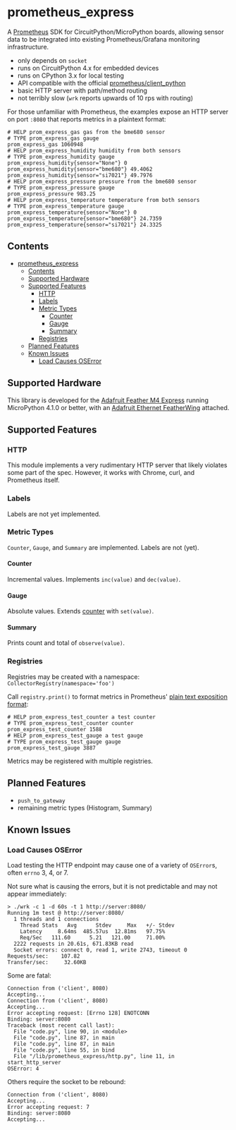 # prometheus_express

A [Prometheus](https://prometheus.io/) SDK for CircuitPython/MicroPython boards, allowing sensor data to be integrated
into existing Prometheus/Grafana monitoring infrastructure.

- only depends on `socket`
- runs on CircuitPython 4.x for embedded devices
- runs on CPython 3.x for local testing
- API compatible with the official [prometheus/client_python](https://github.com/prometheus/client_python)
- basic HTTP server with path/method routing
- not terribly slow (`wrk` reports upwards of 10 rps with routing)

For those unfamiliar with Prometheus, the examples expose an HTTP server on port `:8080` that reports metrics in a
plaintext format:

```
# HELP prom_express_gas gas from the bme680 sensor
# TYPE prom_express_gas gauge
prom_express_gas 1060948
# HELP prom_express_humidity humidity from both sensors
# TYPE prom_express_humidity gauge
prom_express_humidity{sensor="None"} 0
prom_express_humidity{sensor="bme680"} 49.4062
prom_express_humidity{sensor="si7021"} 49.7976
# HELP prom_express_pressure pressure from the bme680 sensor
# TYPE prom_express_pressure gauge
prom_express_pressure 983.25
# HELP prom_express_temperature temperature from both sensors
# TYPE prom_express_temperature gauge
prom_express_temperature{sensor="None"} 0
prom_express_temperature{sensor="bme680"} 24.7359
prom_express_temperature{sensor="si7021"} 24.3325
```

## Contents

- [prometheus_express](#prometheusexpress)
  - [Contents](#contents)
  - [Supported Hardware](#supported-hardware)
  - [Supported Features](#supported-features)
    - [HTTP](#http)
    - [Labels](#labels)
    - [Metric Types](#metric-types)
      - [Counter](#counter)
      - [Gauge](#gauge)
      - [Summary](#summary)
    - [Registries](#registries)
  - [Planned Features](#planned-features)
  - [Known Issues](#known-issues)
    - [Load Causes OSError](#load-causes-oserror)

## Supported Hardware

This library is developed for the [Adafruit Feather M4 Express](https://www.adafruit.com/product/3857) running
MicroPython 4.1.0 or better, with an [Adafruit Ethernet FeatherWing](https://www.adafruit.com/product/3201) attached.

## Supported Features

### HTTP

This module implements a very rudimentary HTTP server that likely violates some part of the spec. However, it works
with Chrome, curl, and Prometheus itself.

### Labels

Labels are not yet implemented.

### Metric Types

`Counter`, `Gauge`, and `Summary` are implemented. Labels are not (yet).

#### Counter

Incremental values. Implements `inc(value)` and `dec(value)`.

#### Gauge

Absolute values. Extends [counter](#counter) with `set(value)`.

#### Summary

Prints count and total of `observe(value)`.

### Registries

Registries may be created with a namespace: `CollectorRegistry(namespace='foo')`

Call `registry.print()` to format metrics in Prometheus'
[plain text exposition format](https://prometheus.io/docs/instrumenting/exposition_formats/#text-based-format):

```
# HELP prom_express_test_counter a test counter
# TYPE prom_express_test_counter counter
prom_express_test_counter 1588
# HELP prom_express_test_gauge a test gauge
# TYPE prom_express_test_gauge gauge
prom_express_test_gauge 3887
```

Metrics may be registered with multiple registries.

## Planned Features

- `push_to_gateway`
- remaining metric types (Histogram, Summary)

## Known Issues

### Load Causes OSError

Load testing the HTTP endpoint may cause one of a variety of `OSError`s, often `errno` 3, 4, or 7.

Not sure what is causing the errors, but it is not predictable and may not appear immediately:

```shell
> ./wrk -c 1 -d 60s -t 1 http://server:8080/
Running 1m test @ http://server:8080/
  1 threads and 1 connections
    Thread Stats   Avg      Stdev     Max   +/- Stdev
    Latency     8.64ms  485.57us  12.81ms   97.75%
    Req/Sec   111.60      5.21   121.00     71.00%
  2222 requests in 20.61s, 671.83KB read
  Socket errors: connect 0, read 1, write 2743, timeout 0
Requests/sec:    107.82
Transfer/sec:     32.60KB
```

Some are fatal:

```
Connection from ('client', 8080)
Accepting...
Connection from ('client', 8080)
Accepting...
Error accepting request: [Errno 128] ENOTCONN
Binding: server:8080
Traceback (most recent call last):
  File "code.py", line 90, in <module>
  File "code.py", line 87, in main
  File "code.py", line 87, in main
  File "code.py", line 55, in bind
  File "/lib/prometheus_express/http.py", line 11, in start_http_server
OSError: 4
```

Others require the socket to be rebound:

```
Connection from ('client', 8080)
Accepting...
Error accepting request: 7
Binding: server:8080
Accepting...
```
